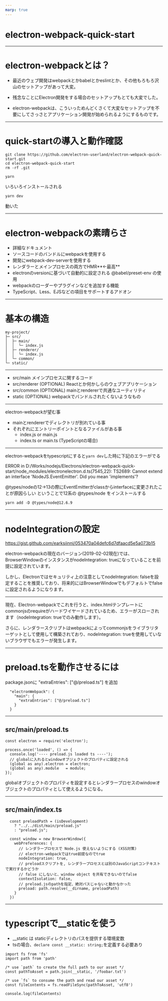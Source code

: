 ```yaml
---
marp: true
---
```

<!-- theme: gaia -->
<!-- size: 16:9 -->

# electron-webpack-quick-start

---

# electron-webpackとは？

- 最近のウェブ開発はwebpackとかbabelとかeslintとか、その他もろもろ沢山のセットアップがあって大変。

- 残念なことにElectron開発をする場合のセットアップもとても大変でした。

- electron-webpackは、こういっためんどくさくて大変なセットアップを不要にしてさっさとアプリケーション開発が始められるようにするものです。

---

# quick-startの導入と動作確認

```
git clone https://github.com/electron-userland/electron-webpack-quick-start.git
cd electron-webpack-quick-start
rm -rf .git

yarn
```

いろいろインストールされる

```
yarn dev
```

動いた

---

# electron-webpackの素晴らさ

- 詳細なドキュメント
- ソースコードのバンドルにwebpackを使用する
- 開発にwebpack-dev-serverを使用する
- レンダラーとメインプロセスの両方でHMR**←最高**
- electronのversionに基づいて自動的に設定される @babel/preset-env の使用
- webpackのローダーやプラグインなどを追加する機能
- TypeScript、Less、EJSなどの項目をサポートするアドオン

---

# 基本の構造
```
my-project/
├─ src/
│  ├─ main/
│  │  └─ index.js
│  ├─ renderer/
│  │  └─ index.js
│  └─ common/
└─ static/
```

---

- src/main
  メインプロセスに関するコード
- src/renderer (OPTIONAL)
  Reactとか何かしらのウェブアプリケーション
- src/common (OPTIONAL)
  mainとrendererで共通なユーティリティ
- static (OPTIONAL)
  webpackでバンドルされたくないようなもの

---

electron-webpackが望む事

- mainとrendererでディレクトリが別れている事
- それぞれにエントリーポイントとなるファイルがある事
  - index.js or main.js
  - index.ts or main.ts (TypeScriptの場合)

---

electron-webpackをtypescriptにすると`yarn dev`した時に下記のエラーがでる

ERROR in D:/Works/nodejs/Electrons/electron-webpack-quick-start/node_modules/electronelectron.d.ts(7545,22):
TS2689: Cannot extend an interface 'NodeJS.EventEmitter'. Did you mean 'implements'?

@types/nodeの12->13の際にEventEmitterがclassからinterfaceに変更されたことが原因らしい
ということで12系の @types/node をインストールする

`yarn add -D @types/node@12.6.9`

--- 

# nodeIntegrationの設定
https://gist.github.com/earksiinni/053470a04defc6d7dfaacd5e5a073b15

electron-webpackの現在のバージョン(2019-02-02現在)では、BrowserWindowのインスタンスがnodeIntegration: trueになっていることを前提に設定されています。

しかし、Electronではセキュリティ上の注意としてnodeIntegration: falseを設定することを推奨しており、将来的にはBrowserWindowでもデフォルトでfalseに設定されるようになります。

---

現在、Electron-webpackでこれを行うと、index.htmlテンプレートにcommonjsのrequireがハードワイヤードされているため、エラーがスローされます（nodeIntegration: trueでのみ動作します）。

さらに、レンダラースクリプトはwebpackによってcommonjsをライブラリターゲットとして使用して構築されており、nodeIntegration: trueを使用していないブラウザでもエラーが発生します。

---

# preload.tsを動作させるには

package.jsonに "extraEntries": ["@/preload.ts"] を追加

```
  "electronWebpack": {
    "main": {
      "extraEntries": ["@/preload.ts"]
    }
  }
```

---

## src/main/preload.ts

```
const electron = require('electron');

process.once('loaded', () => {
  console.log('---- preload.js loaded ts ----');
  // globalに入れるとwindowオブジェクトのプロパティに設定される
  (global as any).electron = electron;
  (global as any).module   = module;
});
```

globalオブジェクトのプロパティを設定するとレンダラープロセスのwindowオブジェクトのプロパティとして使えるようになる。

---

## src/main/index.ts

```
  const preloadPath = (isDevelopment)
    ? "../../dist/main/preload.js"
    : "preload.js";

  const window = new BrowserWindow({
    webPreferences: {
      // レンダラープロセスで Node.js 使えないようにする (XSS対策)
      // electron-webpackではtrue前提なのでtrue
      nodeIntegration: true,
      // preloadスクリプトを, レンダラープロセスとは別のJavaScriptコンテキストで実行するかどうか
      // false にしないと、window object を共有できないのでfalse
      contextIsolation: false,
      // preload.jsのpathを指定、絶対パスじゃないと動かなかった
      preload: path.resolve(__dirname, preloadPath)
    }
  })
```
---

# typescriptで__staticを使う

- __static は staticディレクトリのパスを提供する環境変数
- tsの場合、`declare const __static: string;`を定義する必要あり

```
import fs from 'fs'
import path from 'path'

/* use `path` to create the full path to our asset */
const pathToAsset = path.join(__static, '/foobar.txt')

/* use `fs` to consume the path and read our asset */
const fileContents = fs.readFileSync(pathToAsset, 'utf8')

console.log(fileContents)
```
